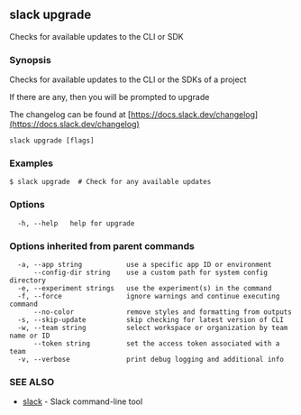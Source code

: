 ## slack upgrade

Checks for available updates to the CLI or SDK

### Synopsis

Checks for available updates to the CLI or the SDKs of a project

If there are any, then you will be prompted to upgrade

The changelog can be found at [https://docs.slack.dev/changelog](https://docs.slack.dev/changelog)

```
slack upgrade [flags]
```

### Examples

```
$ slack upgrade  # Check for any available updates
```

### Options

```
  -h, --help   help for upgrade
```

### Options inherited from parent commands

```
  -a, --app string           use a specific app ID or environment
      --config-dir string    use a custom path for system config directory
  -e, --experiment strings   use the experiment(s) in the command
  -f, --force                ignore warnings and continue executing command
      --no-color             remove styles and formatting from outputs
  -s, --skip-update          skip checking for latest version of CLI
  -w, --team string          select workspace or organization by team name or ID
      --token string         set the access token associated with a team
  -v, --verbose              print debug logging and additional info
```

### SEE ALSO

* [slack](slack)	 - Slack command-line tool

